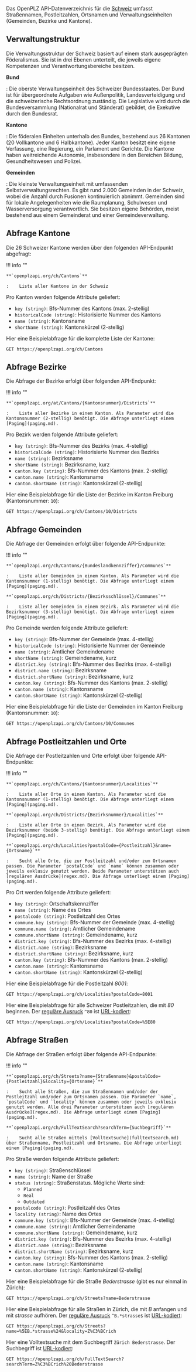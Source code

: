 Das OpenPLZ API-Datenverzeichnis für die [Schweiz](https://de.wikipedia.org/wiki/Schweiz) umfasst Straßennamen, Postleitzahlen, Ortsnamen und Verwaltungseinheiten (Gemeinden, Bezirke und Kantone).

## Verwaltungstruktur

Die Verwaltungsstruktur der Schweiz basiert auf einem stark ausgeprägten Föderalismus. Sie ist in drei Ebenen unterteilt, die jeweils eigene Kompetenzen und Verantwortungsbereiche besitzen.

**Bund**

:   Die oberste Verwaltungseinheit des Schweizer Bundesstaates. Der Bund ist für übergeordnete Aufgaben wie Außenpolitik, Landesverteidigung und die schweizerische Rechtsordnung zuständig. Die Legislative wird durch die Bundesversammlung (Nationalrat und Ständerat) gebildet, die Exekutive durch den Bundesrat.

**Kantone**

:   Die föderalen Einheiten unterhalb des Bundes, bestehend aus 26 Kantonen (20 Vollkantone und 6 Halbkantone). Jeder Kanton besitzt eine eigene Verfassung, eine Regierung, ein Parlament und Gerichte. Die Kantone haben weitreichende Autonomie, insbesondere in den Bereichen Bildung, Gesundheitswesen und Polizei.

**Gemeinden**

:   Die kleinste Verwaltungseinheit mit umfassenden Selbstverwaltungsrechten. Es gibt rund 2.000 Gemeinden in der Schweiz, wobei die Anzahl durch Fusionen kontinuierlich abnimmt. Gemeinden sind für lokale Angelegenheiten wie die Raumplanung, Schulwesen und Wasserversorgung verantwortlich. Sie besitzen eigene Behörden, meist bestehend aus einem Gemeinderat und einer Gemeindeverwaltung.

## Abfrage Kantone

Die 26 Schweizer Kantone werden über den folgenden API-Endpunkt abgefragt:

!!! info ""
    
	**`openplzapi.org/ch/Cantons`**
    
	:    Liste aller Kantone in der Schweiz

Pro Kanton werden folgende Attribute geliefert:

+ `key (string)`: Bfs-Nummer des Kantons (max. 2-stellig)
+ `historicalCode (string)`: Historisierte Nummer des Kantons
+ `name (string)`: Kantonsname
+ `shortName (string)`: Kantonskürzel (2-stellig)

Hier eine Beispielabfrage für die komplette Liste der Kantone: 

``` 
GET https://openplzapi.org/ch/Cantons
```

## Abfrage Bezirke

Die Abfrage der Bezirke erfolgt über folgenden API-Endpunkt:

!!! info ""

    **`openplzapi.org/at/Cantons/{Kantonsnummer}/Districts`**

    :    Liste aller Bezirke in einem Kanton. Als Parameter wird die Kantonsnummer (2-stellig) benötigt. Die Abfrage unterliegt einem [Paging](paging.md).
  
Pro Bezirk werden folgende Attribute geliefert:

+ `key (string)`: Bfs-Nummer des Bezirks (max. 4-stellig)
+ `historicalCode (string)`: Historisierte Nummer des Bezirks
+ `name (string)`: Bezirksname
+ `shortName (string)`: Bezirksname, kurz
+ `canton.key (string)`: Bfs-Nummer des Kantons (max. 2-stellig)
+ `canton.name (string)`: Kantonsname
+ `canton.shortName (string)`: Kantonskürzel (2-stellig)

Hier eine Beispielabfrage für die Liste der Bezirke im Kanton Freiburg (Kantonsnummer: `10`): 

```
GET https://openplzapi.org/ch/Cantons/10/Districts
```

## Abfrage Gemeinden

Die Abfrage der Gemeinden erfolgt über folgende API-Endpunkte:

!!! info ""

    **`openplzapi.org/ch/Cantons/{Bundeslandkennziffer}/Communes`**

    :    Liste aller Gemeinden in einem Kanton. Als Parameter wird die Kantonsnummer (1-stellig) benötigt. Die Abfrage unterliegt einem [Paging](paging.md).

    **`openplzapi.org/ch/Districts/{Bezirksschlüssel}/Communes`**

    :    Liste aller Gemeinden in einem Bezirk. Als Parameter wird die Bezirksnummer (3-stellig) benötigt. Die Abfrage unterliegt einem [Paging](paging.md).

Pro Gemeinde werden folgende Attribute geliefert:

+ `key (string)`: Bfs-Nummer der Gemeinde (max. 4-stellig)
+ `historicalCode (string)`: Historisierte Nummer der Gemeinde
+ `name (string)`: Amtlicher Gemeindename
+ `shortName (string)`: Gemeindename, kurz
+ `district.key (string)`: Bfs-Nummer des Bezirks (max. 4-stellig)
+ `district.name (string)`: Bezirksname
+ `district.shortName (string)`: Bezirksname, kurz
+ `canton.key (string)`: Bfs-Nummer des Kantons (max. 2-stellig)
+ `canton.name (string)`: Kantonsname
+ `canton.shortName (string)`: Kantonskürzel (2-stellig)

Hier eine Beispielabfrage für die Liste der Gemeinden im Kanton Freiburg (Kantonsnummer: `10`): 

```
GET https://openplzapi.org/ch/Cantons/10/Communes
```

## Abfrage Postleitzahlen und Orte

Die Abfrage der Postleitzahlen und Orte erfolgt über folgende API-Endpunkte:

!!! info ""

    **`openplzapi.org/ch/Cantons/{Kantonsnummer}/Localities`**

    :    Liste aller Orte in einem Kanton. Als Parameter wird die Kantonsnummer (1-stellig) benötigt. Die Abfrage unterliegt einem [Paging](paging.md).

    **`openplzapi.org/ch/Districts/{Bezirksnummer}/Localities`**

    :    Liste aller Orte in einen Bezirk. Als Parameter wird die Bezirksnummer (beide 3-stellig) benötigt. Die Abfrage unterliegt einem [Paging](paging.md).

    **`openplzapi.org/ch/Localities?postalCode={Postleitzahl}&name={Ortsname}`**

    :    Sucht alle Orte, die zur Postleitzahl und/oder zum Ortsnamen passen. Die Parameter `postalCode` und `name` können zusammen oder jeweils exklusiv genutzt werden. Beide Parameter unterstützen auch [regulären Ausdrücke](regex.md). Die Abfrage unterliegt einem [Paging](paging.md).

Pro Ort werden folgende Attribute geliefert:

+ `key (string)`: Ortschaftskennziffer
+ `name (string)`: Name des Ortes
+ `postalcode (string)`: Postleitzahl des Ortes
+ `commune.key (string)`: Bfs-Nummer der Gemeinde (max. 4-stellig)
+ `commune.name (string)`: Amtlicher Gemeindename
+ `commune.shortName (string)`: Gemeindename, kurz
+ `district.key (string)`: Bfs-Nummer des Bezirks (max. 4-stellig)
+ `district.name (string)`: Bezirksname
+ `district.shortName (string)`: Bezirksname, kurz
+ `canton.key (string)`: Bfs-Nummer des Kantons (max. 2-stellig)
+ `canton.name (string)`: Kantonsname
+ `canton.shortName (string)`: Kantonskürzel (2-stellig)

Hier eine Beispielabfrage für die Postleitzahl *8001*: 

```
GET https://openplzapi.org/ch/Localities?postalCode=8001
```

Hier eine Beispielabfrage für alle Schweizer Postleitzahlen, die mit *80* beginnen. Der [reguläre Ausruck](regex.md) `^80` ist [URL-kodiert](url-encoding.md): 

```
GET https://openplzapi.org/ch/Localities?postalCode=%5E80
```

## Abfrage Straßen

Die Abfrage der Straßen erfolgt über folgende API-Endpunkte:

!!! info ""

    **`openplzapi.org/ch/Streets?name={Straßenname}&postalCode={Postleitzahl}&locality={Ortsname}`**

    :    Sucht alle Straßen, die zum Straßennamen und/oder der Postleitzahl und/oder zum Ortsnamen passen. Die Parameter `name`, `postalCode` und `locality` können zusammen oder jeweils exklusiv genutzt werden. Alle drei Parameter unterstützen auch [regulären Ausdrücke](regex.md). Die Abfrage unterliegt einem [Paging](paging.md).

    **`openplzapi.org/ch/FullTextSearch?searchTerm={Suchbegriff}`**

    :    Sucht alle Straßen mittels [Volltextsuche](fulltextsearch.md) über Straßenname, Postleitzahl und Ortsname. Die Abfrage unterliegt einem [Paging](paging.md).

Pro Straße werden folgende Attribute geliefert:

+ `key (string)`: Straßenschlüssel
+ `name (string)`: Name der Straße
+ `status (string)`: Straßenstatus. Mögliche Werte sind:
    + `Planned`
	+ `Real`
    + `Outdated`
+ `postalcode (string)`: Postleitzahl des Ortes
+ `locality (string)`: Name des Ortes
+ `commune.key (string)`: Bfs-Nummer der Gemeinde (max. 4-stellig)
+ `commune.name (string)`: Amtlicher Gemeindename
+ `commune.shortName (string)`: Gemeindename, kurz
+ `district.key (string)`: Bfs-Nummer des Bezirks (max. 4-stellig)
+ `district.name (string)`: Bezirksname
+ `district.shortName (string)`: Bezirksname, kurz
+ `canton.key (string)`: Bfs-Nummer des Kantons (max. 2-stellig)
+ `canton.name (string)`: Kantonsname
+ `canton.shortName (string)`: Kantonskürzel (2-stellig)

Hier eine Beispielabfrage für die Straße *Bederstrasse* (gibt es nur einmal in Zürich): 

```
GET https://openplzapi.org/ch/Streets?name=Bederstrasse
```

Hier eine Beispielabfrage für alle Straßen in Zürich, die mit *B* anfangen und mit *strasse* aufhören. Der [reguläre Ausruck](regex.md) `^B.*strasse$` ist [URL-kodiert](url-encoding.md): 

```
GET https://openplzapi.org/ch/Streets?name=%5EB.*strasse%24&locality=Z%C3%BCrich
```

Hier eine Volltextsuche mit dem Suchbegriff `Zürich Bederstrasse`. Der Suchbegriff ist [URL-kodiert](url-encoding.md): 

```
GET https://openplzapi.org/ch/FullTextSearch?searchTerm=Z%C3%BCrich%20Bederstrasse
```
